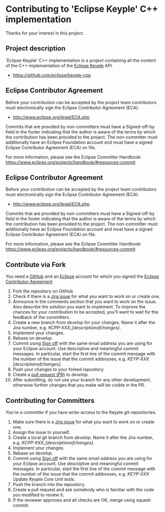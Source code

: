 # Contributing to 'Eclipse Keyple' C++ implementation

Thanks for your interest in this project.

## Project description

'Eclipse Keyple' C++ implementation is a project containing all the content of the C++ implementation of the [Eclipse Keyple](https://keyple.org/) API.

* https://github.com/eclipse/keyple-cpp

## Eclipse Contributor Agreement

Before your contribution can be accepted by the project team contributors must
electronically sign the Eclipse Contributor Agreement (ECA).

* http://www.eclipse.org/legal/ECA.php

Commits that are provided by non-committers must have a Signed-off-by field in
the footer indicating that the author is aware of the terms by which the
contribution has been provided to the project. The non-committer must
additionally have an Eclipse Foundation account and must have a signed Eclipse
Contributor Agreement (ECA) on file.

For more information, please see the Eclipse Committer Handbook:
https://www.eclipse.org/projects/handbook/#resources-commit

## Eclipse Contributor Agreement

Before your contribution can be accepted by the project team contributors must
electronically sign the Eclipse Contributor Agreement (ECA).

* http://www.eclipse.org/legal/ECA.php

Commits that are provided by non-committers must have a Signed-off-by field in
the footer indicating that the author is aware of the terms by which the
contribution has been provided to the project. The non-committer must
additionally have an Eclipse Foundation account and must have a signed Eclipse
Contributor Agreement (ECA) on file.

For more information, please see the Eclipse Committer Handbook:
https://www.eclipse.org/projects/handbook/#resources-commit

## Contribute via Fork
You need a [GitHub](https://github.com/join) and an [Eclipse](https://accounts.eclipse.org/user/register) account for which you signed the [Eclipse Contributor Agreement](https://accounts.eclipse.org/user/login?destination=user/eca).

 1. Fork the repository on GitHub 
 1. Check if there is a [Jira issue](https://keyple.atlassian.net/projects/KCPP) for what you want to work on or create one.
 1. Announce in the comments section that you want to work on the issue. Also describe the solution you want to implement. To improve the chances for your contribution to be accepted, you'll want to wait for the feedback of the committers. 
 1. Create a new branch from *develop* for your changes. Name it after the Jira number, e.g. *KCPP-XXX_[descriptionofchanges]*.
 1. Implement your changes. 
 1. Rebase on *develop*.
 1. Commit using [Sign off](https://git-scm.com/docs/git-commit#git-commit--s) with the same email address you are using for your Eclipse account. Use descriptive and meaningful commit messages. In particular, start the first line of the commit message with the number of the issue that the commit addresses, e.g. *KEYP-XXX [descriptionofchanges]*.
 1. Push your changes to your forked repository.
 1. Create a [pull request (PR)](https://help.github.com/articles/using-pull-requests/) to *develop*.
 1. After submitting, do not use your branch for any other development, otherwise further changes that you make will be visible in the PR. 

## Contributing for Committers
You're a committer if you have write-access to the Keyple git-repositories.

 1. Make sure there is a [Jira issue](https://keyple.atlassian.net/projects/KCPP) for what you want to work on or create one.
 1. Assign the issue to yourself.
 1. Create a local git branch from *develop*. Name it after the Jira number, e.g. *KCPP-XXX_[descriptionofchanges]*.
 1. Implement your changes. 
 1. Rebase on *develop*.
 1. Commit using [Sign off](https://git-scm.com/docs/git-commit#git-commit--s) with the same email address you are using for your Eclipse account. Use descriptive and meaningful commit messages. In particular, start the first line of the commit message with the number of the issue that the commit addresses, e.g. *KEYP-XXX Update Keyple Core Unit tests*.
 1. Push the branch into the repository.
 1. Create a pull request and ask somebody who is familiar with the code you modified to review it.
 1. If the reviewer approves and all checks are OK, merge using squash commit.